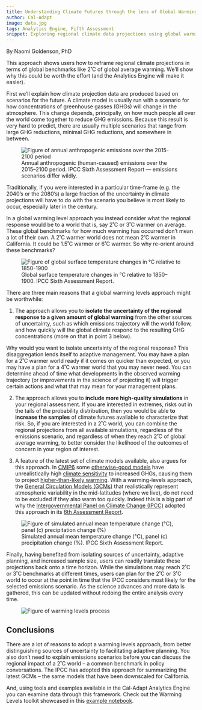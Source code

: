 ```yaml
---
title: Understanding Climate Futures through the lens of Global Warming Levels
author: Cal-Adapt
image: data.jpg
tags: Analytics Engine, Fifth Assessment
snippet: Exploring regional climate data projections using global warming targets as reference and how the Cal-Adapt Analytics Engine can be used to examine these trends.
---
```

By Naomi Goldenson, PhD

This approach shows users how to reframe regional climate projections in terms of global benchmarks like 2˚C of global average warming. We’ll show why this could be worth the effort (and the Analytics Engine will make it easier).

First we’ll explain how climate projection data are produced based on scenarios for the future. A climate model is usually run with a scenario for how concentrations of greenhouse gasses (GHGs) will change in the atmosphere. This change depends, principally, on how much people all over the world come together to reduce GHG emissions. Because this result is very hard to predict, there are usually multiple scenarios that range from large GHG reductions, minimal GHG reductions, and somewhere in between.

<figure class="image">
  <img src="/img/blog/annual_anthro_emissions.png" alt="Figure of annual anthropogenic emissions over the 2015-2100 period">
  <figcaption>Annual anthropogenic (human-caused) emissions over the 2015–2100 period. IPCC Sixth Assessment Report — emissions scenarios differ wildly.</figcaption>
</figure>

Traditionally, if you were interested in a particular time-frame (e.g. the 2040’s or the 2080’s) a large fraction of the uncertainty in climate projections will have to do with the scenario you believe is most likely to occur, especially later in the century.

In a global warming level approach you instead consider what the regional response would be to a world that is, say 2˚C or 3˚C warmer on average. These global benchmarks for how much warming has occurred don’t mean a lot of their own. A 2˚C warmer world does not mean 2˚C warmer in California. It could be 1.5˚C warmer or 6˚C warmer. So why re-orient around these benchmarks?

<figure class="image">
  <img src="/img/blog/global_surf_temp.png" alt="Figure of global surface temperature changes in °C relative to 1850-1900">
  <figcaption>Global surface temperature changes in °C relative to 1850–1900. IPCC Sixth Assessment Report.</figcaption>
</figure>

There are three main reasons that a global warming levels approach might be worthwhile:
1. The approach allows you to **isolate the uncertainty of the regional response to a given amount of global warming** from the other sources of uncertainty, such as which emissions trajectory will the world follow, and how quickly will the global climate respond to the resulting GHG concentrations (more on that in point 3 below).

 Why would you want to isolate uncertainty of the regional response? This disaggregation lends itself to adaptive management. You may have a plan for a 2˚C warmer world ready if it comes on quicker than expected, or you may have a plan for a 4˚C warmer world that you may never need. You can determine ahead of time what developments in the observed warming trajectory (or improvements in the science of projecting it) will trigger certain actions and what that may mean for your management plans.

2. The approach allows you to **include more high-quality simulations** in your regional assessment. If you are interested in extremes, risks out in the tails of the probability distribution, then you would be able **to increase the samples** of climate futures available to characterize that risk. So, if you are interested in a 2˚C world, you can combine the regional projections from all available simulations, regardless of the emissions scenario, and regardless of when they reach 2˚C of global average warming, to better consider the likelihood of the outcomes of concern in your region of interest. 

3. A feature of the latest set of climate models available, also argues for this approach.  In <a href="https://www.carbonbrief.org/cmip6-the-next-generation-of-climate-models-explained/" target="_blank">CMIP6</a> some <a href="https://doi.org/10.1175/BAMS-D-23-0100.1" target="_blank">otherwise-good models</a> have unrealistically high <a href="https://climate.mit.edu/explainers/climate-sensitivity" target="_blank">climate sensitivity</a> to increased GHGs, causing them to project <a href="https://www.carbonbrief.org/guest-post-how-climate-scientists-should-handle-hot-models/" target="_blank">higher-than-likely warming</a>. With a warming-levels approach, the <a href="https://www.ipcc-data.org/guidelines/pages/gcm_guide.html#:~:text=GCMs%20depict%20the%20climate%20using,30%20layers%20in%20the%20oceans" target="_blank">General Circulation Models (GCMs)</a> that realistically represent atmospheric variability in the mid-latitudes (where we live), do not need to be excluded if they also warm too quickly. Indeed this is a big part of why the <a href="https://www.ipcc.ch/" target="_blank">Intergovernmental Panel on Climate Change (IPCC)</a> adopted this approach in its <a href="https://www.ipcc.ch/assessment-report/ar6/" target="_blank">6th Assessment Report</a>.

<figure class="image">
  <img src="/img/blog/sim_annual_mean_temp.png" alt="Figure of simulated annual mean temperature change (°C), panel (c) precipitation change (%)">
  <figcaption>Simulated annual mean temperature change (°C), panel (c) precipitation change (%). IPCC Sixth Assessment Report.</figcaption>
</figure>

Finally, having benefited from isolating sources of uncertainty, adaptive planning, and increased sample size, users can readily translate these projections back onto a time horizon. While the simulations may reach 2˚C or 3˚C benchmarks at different times, users can plan for the 2˚C or 3˚C world to occur at the point in time that the IPCC considers most likely for the selected emissions scenario. As the science advances and more data is gathered, this can be updated without redoing the entire analysis every time.

<figure class="image">
  <img src="/img/blog/warming_levels_process.png" alt="Figure of warming levels process">
  <figcaption></figcaption>
</figure>

## Conclusions

There are a lot of reasons to adopt a warming levels approach, from better distinguishing sources of uncertainty to facilitating adaptive planning. You also don’t need to explain emissions scenarios before you can discuss the regional impact of a 2˚C world – a common benchmark in policy conversations. The IPCC has adopted this approach for summarizing the latest GCMs – the same models that have been downscaled for California.

And, using tools and examples available in the Cal-Adapt Analytics Engine you can examine data through this framework. Check out the Warming Levels toolkit showcased in this <a href="https://github.com/cal-adapt/cae-notebooks/blob/main/tools/warming_levels.ipynb" target="_blank">example notebook</a>.
